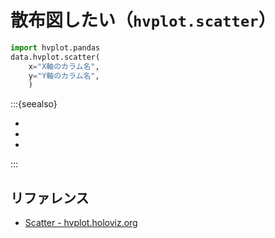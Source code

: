 # 散布図したい（``hvplot.scatter``）

```python
import hvplot.pandas
data.hvplot.scatter(
    x="X軸のカラム名",
    y="Y軸のカラム名",
    )
```

:::{seealso}

- [](../altair/altair-scatter.md)
- [](../pandas/pandas-plot-scatter.md)
- [](../plotly/plotly-scatter.md)

:::

## リファレンス

- [Scatter - hvplot.holoviz.org](https://hvplot.holoviz.org/reference/tabular/scatter.html)

